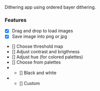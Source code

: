 Dithering app using ordered bayer dithering.
### Features
- [x] Drag and drop to load images
- [x] Save image into png or jpg
- [] Choose threshold map
- [] Adjust contrast and brigthness
- [] Adjust hue (for colored palettes)
- [] Choose from palettes
- - [] Black and white
- - [] Custom
